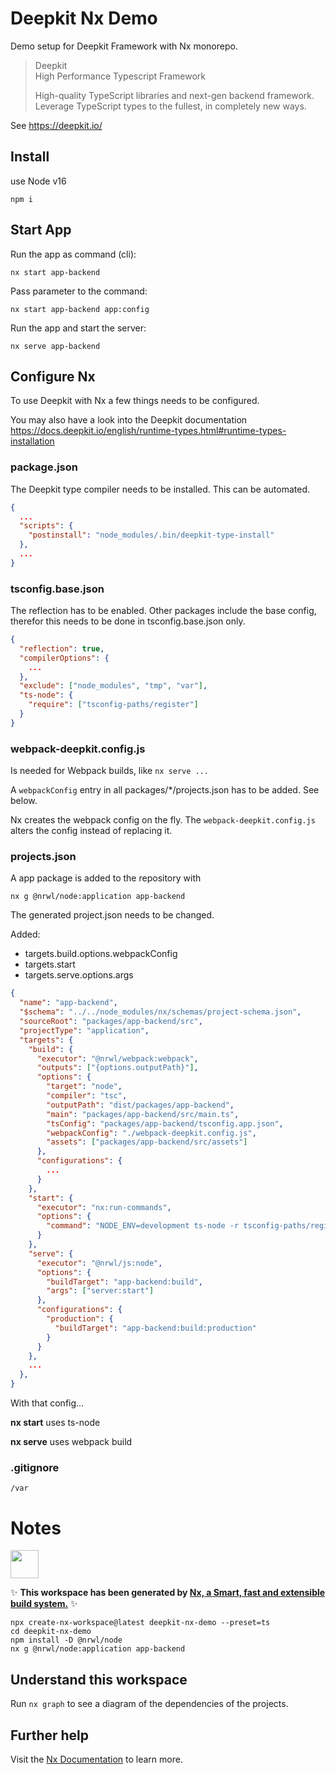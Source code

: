 # Deepkit Nx Demo

Demo setup for Deepkit Framework with Nx monorepo.

> Deepkit<br>
> High Performance Typescript Framework
> 
> High-quality TypeScript libraries and next-gen backend framework.
Leverage TypeScript types to the fullest, in completely new ways.

See https://deepkit.io/


## Install

use Node v16

```shell
npm i
```

## Start App

Run the app as command (cli):

```shell
nx start app-backend
```

Pass parameter to the command:

```shell
nx start app-backend app:config
```

Run the app and start the server:

```shell
nx serve app-backend
```

## Configure Nx

To use Deepkit with Nx a few things needs to be configured.

You may also have a look into the Deepkit documentation
https://docs.deepkit.io/english/runtime-types.html#runtime-types-installation

### package.json

The Deepkit type compiler needs to be installed. This can be automated.

```json
{
  ...
  "scripts": {
    "postinstall": "node_modules/.bin/deepkit-type-install"
  },
  ...
}
```

### tsconfig.base.json

The reflection has to be enabled.
Other packages include the base config, therefor this needs to be done in tsconfig.base.json only.

```json
{
  "reflection": true,
  "compilerOptions": {
    ...
  },
  "exclude": ["node_modules", "tmp", "var"],
  "ts-node": {
    "require": ["tsconfig-paths/register"]
  }
}
```

### webpack-deepkit.config.js

Is needed for Webpack builds, like `nx serve ...`

A `webpackConfig` entry in all packages/*/projects.json has to be added. See below.

Nx creates the webpack config on the fly. The `webpack-deepkit.config.js` alters the config instead of replacing it.

### projects.json

A app package is added to the repository with 

```shell
nx g @nrwl/node:application app-backend
```

The generated project.json needs to be changed.

Added:

- targets.build.options.webpackConfig
- targets.start
- targets.serve.options.args

```json
{
  "name": "app-backend",
  "$schema": "../../node_modules/nx/schemas/project-schema.json",
  "sourceRoot": "packages/app-backend/src",
  "projectType": "application",
  "targets": {
    "build": {
      "executor": "@nrwl/webpack:webpack",
      "outputs": ["{options.outputPath}"],
      "options": {
        "target": "node",
        "compiler": "tsc",
        "outputPath": "dist/packages/app-backend",
        "main": "packages/app-backend/src/main.ts",
        "tsConfig": "packages/app-backend/tsconfig.app.json",
        "webpackConfig": "./webpack-deepkit.config.js",
        "assets": ["packages/app-backend/src/assets"]
      },
      "configurations": {
        ...
      }
    },
    "start": {
      "executor": "nx:run-commands",
      "options": {
        "command": "NODE_ENV=development ts-node -r tsconfig-paths/register -P packages/app-backend/tsconfig.app.json packages/app-backend/src/main.ts"
      }
    },
    "serve": {
      "executor": "@nrwl/js:node",
      "options": {
        "buildTarget": "app-backend:build",
        "args": ["server:start"]
      },
      "configurations": {
        "production": {
          "buildTarget": "app-backend:build:production"
        }
      }
    },
    ...
  },
}
```

With that config...

**nx start** uses ts-node

**nx serve** uses webpack build

### .gitignore

```gitignore
/var
```

# Notes

<a href="https://nx.dev" target="_blank" rel="noreferrer"><img src="https://raw.githubusercontent.com/nrwl/nx/master/images/nx-logo.png" width="45"></a>

✨ **This workspace has been generated by [Nx, a Smart, fast and extensible build system.](https://nx.dev)** ✨

```shell
npx create-nx-workspace@latest deepkit-nx-demo --preset=ts
cd deepkit-nx-demo
npm install -D @nrwl/node
nx g @nrwl/node:application app-backend
```


## Understand this workspace

Run `nx graph` to see a diagram of the dependencies of the projects.

## Further help

Visit the [Nx Documentation](https://nx.dev) to learn more.
